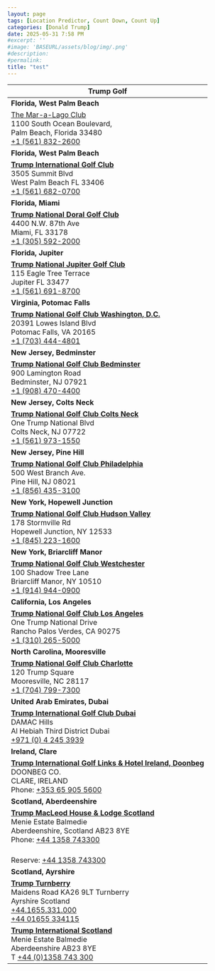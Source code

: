 ```yaml
---
layout: page
tags: [Location Predictor, Count Down, Count Up]
categories: [Donald Trump]
date: 2025-05-31 7:58 PM
#excerpt: ''
#image: 'BASEURL/assets/blog/img/.png'
#description:
#permalink:
title: "test"
---
```


| Trump Golf |
|---|
| **Florida, West Palm Beach** |
| [The Mar-a-Lago Club](https://www.maralagoclub.com/) <br /> 1100 South Ocean Boulevard, <br /> Palm Beach, Florida 33480 <br /> [+1 (561) 832-2600](tel:+15618322600) |
| **Florida, West Palm Beach** |
| **[Trump International Golf Club](https://www.trumpinternationalpalmbeaches.com/)** <br /> 3505 Summit Blvd <br /> West Palm Beach FL 33406 <br /> [+1 (561) 682-0700](tel:+15616820700) |
| **Florida, Miami** |
| **[Trump National Doral Golf Club](https://www.trumpgolfdoral.com/)** <br /> 4400 N.W. 87th Ave <br /> Miami, FL 33178 <br /> [+1 (305) 592-2000](tel:+13055922000) |
| **Florida, Jupiter** |
| **[Trump National Jupiter Golf Club](https://www.trumpnationaljupiter.com/)** <br /> 115 Eagle Tree Terrace <br /> Jupiter FL 33477 <br /> [+1 (561) 691-8700](tel:+15616918700) |
| **Virginia, Potomac Falls** |
| **[Trump National Golf Club Washington, D.C.](https://www.trumpnationaldc.com/)** <br /> 20391 Lowes Island Blvd <br /> Potomac Falls, VA 20165 <br /> [+1 (703) 444-4801](tel:+17034444801) |
| **New Jersey, Bedminster** |
| **[Trump National Golf Club Bedminster](https://www.trumpnationalbedminster.com/)** <br /> 900 Lamington Road <br /> Bedminster, NJ 07921 <br /> [+1 (908) 470-4400](tel:+19084704400) |
| **New Jersey, Colts Neck** |
| **[Trump National Golf Club Colts Neck](https://www.trumpcoltsneck.com/)** <br /> One Trump National Blvd <br /> Colts Neck, NJ 07722 <br /> [+1 (561) 973-1550](tel:+15619731550)
| **New Jersey, Pine Hill** |
| **[Trump National Golf Club Philadelphia](https://www.trumpnationalphiladelphia.com/)** <br /> 500 West Branch Ave. <br /> Pine Hill, NJ 08021 <br /> [+1 (856) 435-3100](tel:+18564353100) |
| **New York, Hopewell Junction** |
| **[Trump National Golf Club Hudson Valley](https://www.trumpnationalhudsonvalley.com/)** <br /> 178 Stormville Rd <br /> Hopewell Junction, NY 12533 <br /> [+1 (845) 223-1600](tel:+18452231600) |
| **New York, Briarcliff Manor** |
| **[Trump National Golf Club Westchester](https://www.trumpnationalwestchester.com/)** <br /> 100 Shadow Tree Lane <br /> Briarcliff Manor, NY 10510 <br /> [+1 (914) 944-0900](tel:+19149440900) |
| **California, Los Angeles** |
| **[Trump National Golf Club Los Angeles](https://www.trumpnationallosangeles.com/)** <br /> One Trump National Drive <br /> Rancho Palos Verdes, CA 90275 <br /> [+1 (310) 265-5000](tel:+13102655000) |
| **North Carolina, Mooresville** |
| **[Trump National Golf Club Charlotte](https://www.trumpnationalcharlotte.com/)** <br /> 120 Trump Square <br /> Mooresville, NC 28117 <br /> [+1 (704) 799-7300](tel:+17047997300) |
| **United Arab Emirates, Dubai** |
| **[Trump International Golf Club Dubai](https://www.trumpgolfdubai.com/)** <br /> DAMAC Hills <br /> Al Hebiah Third District Dubai <br /> [+971 (0) 4 245 3939](tel:+971042453939) |
| **Ireland, Clare** |
| **[Trump International Golf Links & Hotel Ireland, Doonbeg](https://www.trumpgolfireland.com/)** <br /> DOONBEG CO. <br /> CLARE, IRELAND <br /> Phone: [+353 65 905 5600](tel:+353659055600) |
| **Scotland, Aberdeenshire** |
| **[Trump MacLeod House & Lodge Scotland](https://www.trumphotels.com/macleod-house)** <br /> Menie Estate Balmedie <br /> Aberdeenshire, Scotland AB23 8YE <br /> Phone: [+44 1358 743300](tel:+441358743300)
 <br /> Reserve: [+44 1358 743300](tel:+441358743300) |
| **Scotland, Ayrshire** |
| **[Trump Turnberry](https://www.turnberry.co.uk/)** <br /> Maidens Road KA26 9LT Turnberry <br /> Ayrshire Scotland <br /> [+44.1655.331.000](tel:+44165533100)<br /> [+44 01655 334115](tel:+4401655334115) |
| **[Trump International Scotland](https://www.trumpgolfscotland.com/)**<br />Menie Estate Balmedie<br />Aberdeenshire AB23 8YE <br />T [+44 (0)1358 743 300](tel:+4401358743300) |
